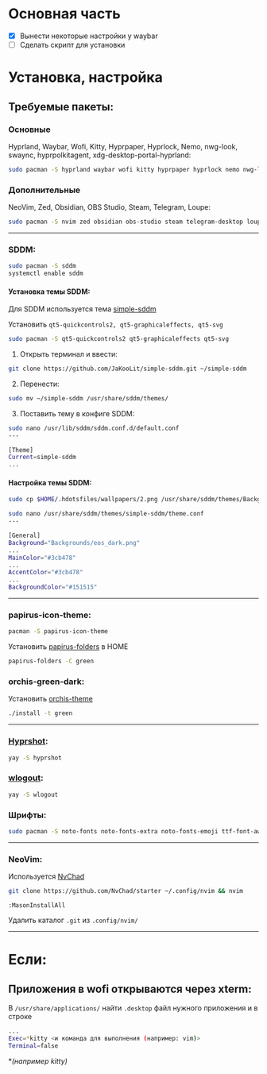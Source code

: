 # Основная часть
- [x] Вынести некоторые настройки у waybar
- [ ] Сделать скрипт для установки

# Установка, настройка
## Требуемые пакеты:
### Основные
Hyprland, Waybar, Wofi, Kitty, Hyprpaper, Hyprlock, Nemo, nwg-look, swaync, hyprpolkitagent, xdg-desktop-portal-hyprland:
```bash
sudo pacman -S hyprland waybar wofi kitty hyprpaper hyprlock nemo nwg-look swaync hyprpolkitagent xdg-desktop-portal-hyprland
```
### Дополнительные
NeoVim, Zed, Obsidian, OBS Studio, Steam, Telegram, Loupe:
```bash
sudo pacman -S nvim zed obsidian obs-studio steam telegram-desktop loupe
```

---

### SDDM:
```bash
sudo pacman -S sddm
systemctl enable sddm
```

#### **Установка темы SDDM**:

Для SDDM используется тема [simple-sddm](https://github.com/JaKooLit/simple-sddm/tree/main)

Установить `qt5-quickcontrols2, qt5-graphicaleffects, qt5-svg`

```bash
sudo pacman -S qt5-quickcontrols2 qt5-graphicaleffects qt5-svg
```

1. Открыть терминал и ввести:
```bash
git clone https://github.com/JaKooLit/simple-sddm.git ~/simple-sddm
```
2. Перенести:
```bash
sudo mv ~/simple-sddm /usr/share/sddm/themes/
```
3. Поставить тему в конфиге SDDM:
```bash
sudo nano /usr/lib/sddm/sddm.conf.d/default.conf
---

[Theme]
Current=simple-sddm
...
```

#### **Настройка темы SDDM**:

```bash
sudo cp $HOME/.hdotsfiles/wallpapers/2.png /usr/share/sddm/themes/Backgrounds/eos_dark.png
```

```bash
sudo nano /usr/share/sddm/themes/simple-sddm/theme.conf
---

[General]
Background="Backgrounds/eos_dark.png"
...
MainColor="#3cb478"
...
AccentColor="#3cb478"
...
BackgroundColor="#151515"
```

---

### papirus-icon-theme:
```bash
pacman -S papirus-icon-theme
```

Установить [papirus-folders](https://github.com/PapirusDevelopmentTeam/papirus-folders?tab=readme-ov-file#papirus-installer) в HOME
```bash
papirus-folders -C green
```

### orchis-green-dark:
Установить [orchis-theme](https://github.com/vinceliuice/Orchis-theme)
```bash
./install -t green
```

---

### [Hyprshot](https://github.com/Gustash/Hyprshot):
```bash
yay -S hyprshot
```

### [wlogout](https://github.com/ArtsyMacaw/wlogout):
```bash
yay -S wlogout
```

### Шрифты:
```bash
sudo pacman -S noto-fonts noto-fonts-extra noto-fonts-emoji ttf-font-awesome otf-font-awesome ttf-jetbrains-mono ttf-jetbrains-mono-nerd ttf-montserrat otf-montserrat
```

---

### NeoVim:
Используется [NvChad](https://nvchad.com/)
```bash
git clone https://github.com/NvChad/starter ~/.config/nvim && nvim
```
```nvim
:MasonInstallAll
```
Удалить каталог `.git` из `.config/nvim/`

---

# Если:
## Приложения в wofi открываются через xterm:
В `/usr/share/applications/` найти `.desktop` файл нужного приложения и в строке
```bash
...
Exec=*kitty <и команда для выполнения (например: vim)>
Terminal=false
```
\**(например kitty)*
